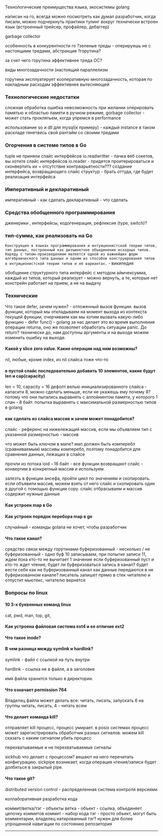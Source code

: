 Технологические преимущества языка, экосистемы golang

написан на го, всегда можно посмотреть как думал разработчик, когда писали, можно подчеркнуть практики
тулинг вокруг технически встроен язык (встроенный трейсер, профайлер, дебаггер)

garbage collector

особенность в конкурентности го
?зеленые треды - оперируешь не с настоящими тредами, абстракция ?горутина?

за счет чего горутина эффективнее треда ОС?

виды многозадачности (настоящий параллелизм

горутина эксплуатирует кооперативную многозадачность, которая по накладным расходам эффективнее вытесняющей

### Технологические недостатки
сложная обработка ошибка
невозможность при желании оперировать памятью и областью памяти в ручном режиме, gorbage collector - может стать проклятьем, когда упремся в performance

использование so и dll для mysql(к примеру) - каждый instance в таком раскладе тянетвесь свой рантайм со своими тредами

### Огорчения в системе типов в Go
tuple не приняли
слайс интерфейсов io.readwritter - пачка веб сокетов, вы хотите слайс интерфейсов io.reader - придется проитерироваться и сконвертить их = отсутствие контрварьятности???
создание интерфейса, возвращающего слайс структур - брать оттуда, где будет реализация интерфейса

### Императивный и декларативный

императивный - как сделать
декларативный - что сделать

### Средства обобщенного программирования

дженерики , интерфейсы, кодогенерация, рефлексия (type, switch)?

### тип-сумма, как реализовать на Go
`Конструкция в языках программирования и интуиционистской теории типов, тип данных, построенный как дизъюнктное объединение исходных типов. Наряду с типом-произведением является одной из важнейших форм алгебраического типа данных и одним из способов конструирования типов в интуиционистской теории типов и её вариантах.` - википедия

обобщение структурного типа
интерфейс с методом аймчексумма, каждый из типов, который реализует - можно вернуть, а те, которые нет
констрейн работает на прием, а не на выдачу

### Технические
Что такое defer, зачем нужен? - отложенный вызов функции. вызов функции, который мы откладываем на момент выхода из контекста текущей функции, очерчиваем как мы хотим вызвать какую-либо функцию - defer func() -  golang за нас делает это во время выполнения операции returna, оно же позволяет обработать ситуации panic. До return? технически до, нам доступны аргументы и на выходе можем изменить ошибку на выходе.

#### Какой у slice zero value. Какие операции над ним возможны?
nil, любые, кроме index, из nil слайса тоже что-то

#### в пустой слайс последовательно добавить 10 элементов, какие будут len и cap(capacity)

len = 10, capacity = 16
дефолт велью инициализированного слайса - капасити 8, можно сделать меньше, если не укажешь ему
почему 8? потому что они пытались выравнять с аллойнинтом памяти, у которого 1 спан - 8 байт. попытка выравнять с максимальной размерностью типов в golang

#### как сделать из слайса массив и зачем может понадобится?

слайс - референс на нижележащий массив, если мы объявляем тип с указанной размерностью - массив

что может быть ключом в мапе? мап должен быть комперебл (сравниваемым)
массивы комперебл, поэтому понадобится для сравнения данных, лежащих в слайсе

прочли из потока ioid - 16 байт - все функции возвращают слайс - конвертим в конкретный массив и используем.

залезть в функции ансефа, пройти цикл по значениям и скопировать. если объявили массив, можем взять от него слайс и скопировать один в другой с помощью функции copy. слайс отбрасываем и массив содержит нужные данные

#### Как устроен map в Go


#### Как устроен порядок перебора map в go
случайный - команды golana не хочет, чтобы разработчик 


#### Что такое канал?
средство связи между горутинами
буферизованный - несколько / не буферизованный - одно
буф 10 записываем, при попытке записи 11, ждем пока кто-то не вычитает 1 значение
если буферизованный пуст и кто-то ждет чтение, будет ли буферизоваться запись в канал? будет вести себя как не буферизованный канал
как данные передаются в не буферизованном канале? писатель запишет прямо в стек читателю и отпустит мьютекс, читателю вернется 

### Вопросы по linux

#### 10 3-х буквенных команд linux
cat, pwd, man, top, git, 

#### Как устроена файловая система ext4 и ее отличие ext2


#### Что такое inode?


#### В чем разница между symlink и hardlink?

symlink - файл с ссылкой на путь внутри

hardlink - ссылка не в файле, а в заголовке

имя файла хранится только в директории. 

#### Что означает permission 764

Владелец файла может делать все: читать, писать, запускать
6 на группы читать, писать, 4 - читать всем

#### Что делает команда kill?

отправляет kill процесс, процесс умирает. в posix системах процесс может зарегистрировать обработчик разных сигналов. можем kill сказать с каким сигналом убить процесс

перехватываемые и не перехватываемые сигналы

sickhub что делает с процессом? вешают на него перечитать конфигурацию. sickpipe возникает, когда операция чтения/записи будет долбиться в закрытый pipe.

#### Что такое git?

distributed version control - распределенная система контроля версиями

коллаборативная разработка кода

коммит/ветка/тэг - объекты
ветка - объект - ссылка, объединяет цепочку коммитов
коммит - набор кода
тэг - просто объект, могут быть комментарии, владелец
натированный тэг?
нужен для более упрощенной навигации по состоянию репозитория

----

